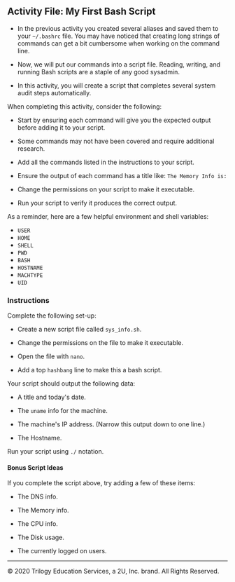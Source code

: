 ## Activity File: My First Bash Script

- In the previous activity you created several aliases and saved them to your `~/.bashrc` file. You may have noticed that creating long strings of commands can get a bit cumbersome when working on the command line.

- Now, we will put our commands into a script file. Reading, writing, and running Bash scripts are a staple of any good sysadmin.

- In this activity, you will create a script that completes several system audit steps automatically.

When completing this activity, consider the following:

- Start by ensuring each command will give you the expected output before adding it to your script.

- Some commands may not have been covered and require additional research.
- Add all the commands listed in the instructions to your script.
- Ensure the output of each command has a title like: `The Memory Info is:`
- Change the permissions on your script to make it executable.
- Run your script to verify it produces the correct output.

As a reminder, here are a few helpful environment and shell variables:

- `USER`
- `HOME`
- `SHELL`
- `PWD`
- `BASH`
- `HOSTNAME`
- `MACHTYPE`
- `UID`


### Instructions

Complete the following set-up:

- Create a new script file called `sys_info.sh`.

- Change the permissions on the file to make it executable.

- Open the file with `nano`.

- Add a top `hashbang` line to make this a bash script.

Your script should output the following data:

- A title and today's date.

- The `uname` info for the machine.

- The machine's IP address. (Narrow this output down to one line.)

- The Hostname.

Run your script using `./` notation.

#### Bonus Script Ideas

If you complete the script above, try adding a few of these items:

- The DNS info.

- The Memory info.

- The CPU info.

- The Disk usage.

- The currently logged on users.

---

© 2020 Trilogy Education Services, a 2U, Inc. brand. All Rights Reserved.    
